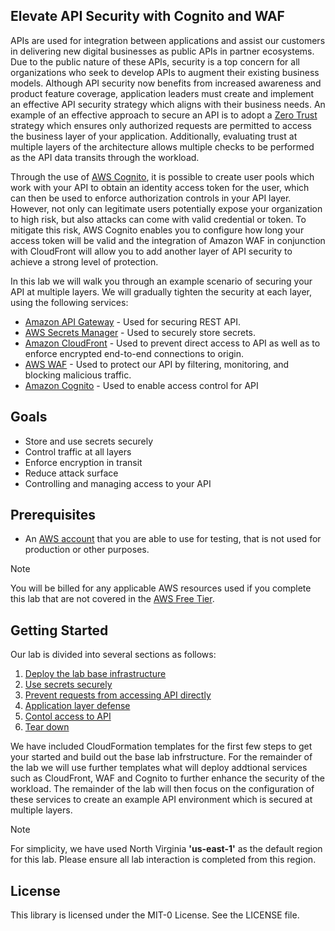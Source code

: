 ## Elevate API Security with Cognito and WAF

APIs are used for integration between applications and assist our customers in delivering new digital businesses as public APIs in partner ecosystems. Due to the public nature of these APIs, security is a top concern for all organizations who seek to develop APIs to augment their existing business models. Although API security now benefits from increased awareness and product feature coverage, application leaders must create and implement an effective API security strategy which aligns with their business needs. An example of an effective approach to secure an API is to adopt a [Zero Trust](https://aws.amazon.com/blogs/publicsector/how-to-think-about-zero-trust-architectures-on-aws/) strategy which ensures only authorized requests are permitted to access the business layer of your application. Additionally, evaluating trust at multiple layers of the architecture allows multiple checks to be performed as the API data transits through the workload.

Through the use of [AWS Cognito](https://aws.amazon.com/cognito/), it is possible to create user pools which work with your API to obtain an identity access token for the user, which can then be used to enforce authorization controls in your API layer. However, not only can legitimate users potentially expose your organization to high risk, but also attacks can come with valid credential or token. To mitigate this risk, AWS Cognito enables you to configure how long your access token will be valid and the integration of Amazon WAF in conjunction with CloudFront will allow you to add another layer of API security to achieve a strong level of protection.

In this lab we will walk you through an example scenario of securing your API at multiple layers. We will gradually tighten the security at each layer, using the following services:

* [Amazon API Gateway](https://docs.aws.amazon.com/apigateway/latest/developerguide/welcome.html) - Used for securing REST API.
* [AWS Secrets Manager](https://docs.aws.amazon.com/secretsmanager/latest/userguide/intro.html) - Used to securely store secrets.
* [Amazon CloudFront](https://docs.aws.amazon.com/AmazonCloudFront/latest/DeveloperGuide/Introduction.html) - Used to prevent direct access to API as well as to enforce encrypted end-to-end connections to origin.
* [AWS WAF](https://docs.aws.amazon.com/waf/latest/developerguide/waf-chapter.html) - Used to protect our API by filtering, monitoring, and blocking malicious traffic.
* [Amazon Cognito](https://docs.aws.amazon.com/cognito/latest/developerguide/what-is-amazon-cognito.html) - Used to enable access control for API

## Goals

* Store and use secrets securely
* Control traffic at all layers
* Enforce encryption in transit
* Reduce attack surface
* Controlling and managing access to your API

## Prerequisites

* An [AWS account](https://portal.aws.amazon.com/gp/aws/developer/registration/index.html) that you are able to use for testing, that is not used for production or other purposes.

> [!NOTE]
> You will be billed for any applicable AWS resources used if you complete this lab that are not covered in the [AWS Free Tier](https://aws.amazon.com/free/).


## Getting Started
Our lab is divided into several sections as follows:

1. [Deploy the lab base infrastructure](./content/300_Multilayered_API_Security_with_Cognito_and_WAF/1_deploy_the_lab_base_infrastructure.md)
2. [Use secrets securely](./content/300_Multilayered_API_Security_with_Cognito_and_WAF/2_use_secrets_securely.md)
3. [Prevent requests from accessing API directly](./content/300_Multilayered_API_Security_with_Cognito_and_WAF/3_prevent_requests_from_accessing_API_directly.md)
4. [Application layer defense](./content/300_Multilayered_API_Security_with_Cognito_and_WAF/4_application_layer_defence.md)
5. [Contol access to API](./content/300_Multilayered_API_Security_with_Cognito_and_WAF/5_control_access_to_API.md)
6. [Tear down](./content/300_Multilayered_API_Security_with_Cognito_and_WAF/6_teardown.md)

We have included CloudFormation templates for the first few steps to get your started and build out the base lab infrstructure. For the remainder of the lab we will use further templates what will deploy addtional services such as CloudFront, WAF and Cognito to further enhance the security of the workload. The remainder of the lab will then focus on the configuration of these services to create an example API environment which is secured at multiple layers.

> [!NOTE]
> For simplicity, we have used North Virginia **'us-east-1'** as the default region for this lab. Please ensure all lab interaction is completed from this region.

## License

This library is licensed under the MIT-0 License. See the LICENSE file.

